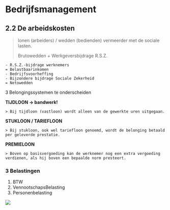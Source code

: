 # Bedrijfsmanagement

## 2.2 De arbeidskosten

> lonen (arbeiders) / wedden (bedienden) vermeerder met de sociale lasten.
>
> Brutowedden + Werkgeversbijdrage R.S.Z.

```
- R.S.Z.-bijdrage werknemers
= Belastbaarinkomen
- Bedrijfsvoorheffing
- Bijzondere bijdrage Sociale Zekerheid
= Netowedden
```

3 Belongingssystemen te onderscheiden

**TIJDLOON -> bandwerk!**

    > Bij tijdloon (vastloon) wordt alleen van de gewerkte uren uitgegaan.

**STUKLOON / TARIEFLOON**

    > Bij stukloon, ook wel tariefloon genoemd, wordt de belonging betaald per geleverde prestatie.

**PREMIELOON**

    > Boven op basisvergoeding kan de werknemer nog een extra vergoeding verdienen, als hij boven een bepaalde norm presteert.

### 3 Belastingen

1. BTW
2. VennootschapsBelasting
3. Personenbelasting

![](http://robinmalfait.com/afbeeldingen/1ste-jaar/semester-II/Financieel-Management/belastingen.png)
